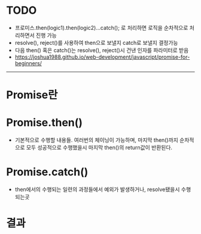 # TODO

- 프로미스.then(logic1).then(logic2)...catch(); 로 처리하면 로직을 순차적으로 처리하면서 진행 가능
- resolve(), reject()를 사용하여 then으로 보낼지 catch로 보낼지 결정가능
- 다음 then() 혹은 catch()는 resolve(), reject()시 건낸 인자를 파라미터로 받음
- https://joshua1988.github.io/web-development/javascript/promise-for-beginners/

---

# Promise란

# Promise.then()

- 기본적으로 수행할 내용들. 여러번의 체이닝이 가능하며, 마지막 then()까지 순차적으로 모두 성공적으로 수행했을시 마지막 then()의 return값이 반환된다.

# Promise.catch()

- then에서의 수행되는 일련의 과정들에서 예외가 발생하거나, resolve됐을시 수행되는곳 

# 결과

```typescript

```